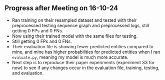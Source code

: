 ## Progress after Meeting on 16-10-24

- Ran training on their resampled dataset and tested with their preprocessed testing sequence graph and preprocessed logs, still getting 0 FPs and 0 FNs.
- Now using their trained model with the same files for testing.
- Still getting 0 FPs and 0 FNs.
- Their evaluation file is showing fewer predicted entities compared to mine, and mine has higher probabilities for predicted entities when I ran `evaluate.py`, meaning my model is much more accurate.
- Next step is to reproduce their paper experiments (experiment S3 for now) to see if any changes occur in the evaluation file, training, testing, and evaluation.
